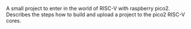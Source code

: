 A small project to enter in the world of RISC-V with raspberry pico2. Describes the steps how to build and upload a project to the pico2 RISC-V cores.
